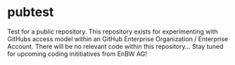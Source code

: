 # pubtest
Test for a public repository.
This repository exists for experimenting with GitHubs access model within an GitHub Enterprise Organization / Enterprise Account. There will be no relevant code within this repository... Stay tuned for upcoming coding inititiatives from EnBW AG!
